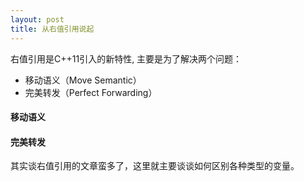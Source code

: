 ```yaml
---
layout: post
title: 从右值引用说起
---
```


右值引用是C++11引入的新特性, 主要是为了解决两个问题：

* 移动语义（Move Semantic）
* 完美转发（Perfect Forwarding）

#### 移动语义

#### 完美转发

其实谈右值引用的文章蛮多了，这里就主要谈谈如何区别各种类型的变量。